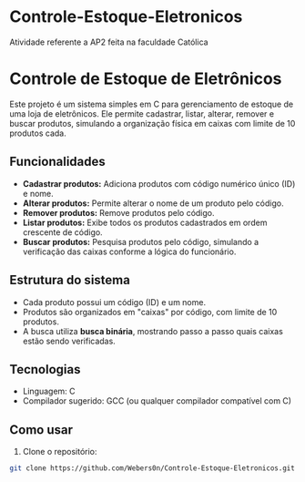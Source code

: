 # Controle-Estoque-Eletronicos
Atividade referente a AP2 feita na faculdade Católica

# Controle de Estoque de Eletrônicos

Este projeto é um sistema simples em C para gerenciamento de estoque de uma loja de eletrônicos. Ele permite cadastrar, listar, alterar, remover e buscar produtos, simulando a organização física em caixas com limite de 10 produtos cada.

## Funcionalidades

- **Cadastrar produtos:** Adiciona produtos com código numérico único (ID) e nome.
- **Alterar produtos:** Permite alterar o nome de um produto pelo código.
- **Remover produtos:** Remove produtos pelo código.
- **Listar produtos:** Exibe todos os produtos cadastrados em ordem crescente de código.
- **Buscar produtos:** Pesquisa produtos pelo código, simulando a verificação das caixas conforme a lógica do funcionário.

## Estrutura do sistema

- Cada produto possui um código (ID) e um nome.
- Produtos são organizados em "caixas" por código, com limite de 10 produtos.
- A busca utiliza **busca binária**, mostrando passo a passo quais caixas estão sendo verificadas.

## Tecnologias

- Linguagem: C
- Compilador sugerido: GCC (ou qualquer compilador compatível com C)

## Como usar

1. Clone o repositório:
```bash
git clone https://github.com/Webers0n/Controle-Estoque-Eletronicos.git
